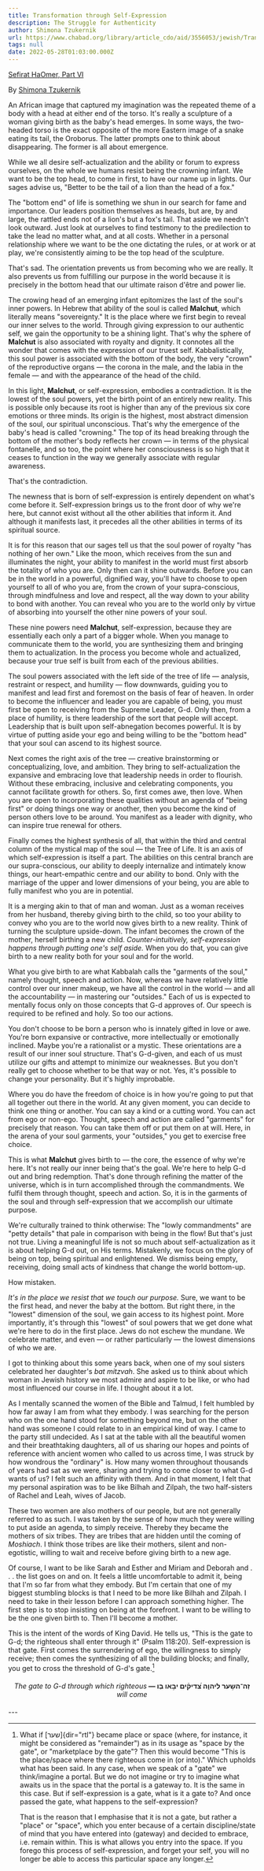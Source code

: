 ```yaml
---
title: Transformation through Self-Expression
description: The Struggle for Authenticity
author: Shimona Tzukernik
url: https://www.chabad.org/library/article_cdo/aid/3556053/jewish/Transformation-Through-Self-Expression.htm
tags: null
date: 2022-05-28T01:03:00.000Z
---
```


[Sefirat HaOmer, Part VI](https://www.chabad.org/library/article_cdo/aid/3556053/jewish/Transformation-Through-Self-Expression.htm)

By [Shimona Tzukernik](https://www.chabad.org/search/keyword_cdo/kid/1575/jewish/Tzukernik-Shimona.htm)

An African image that captured my imagination was the repeated theme of a body with a head at either end of the torso. It's really a sculpture of a woman giving birth as the baby's head emerges. In some ways, the two-headed torso is the exact opposite of the more Eastern image of a snake eating its tail, the Oroborus. The latter prompts one to think about disappearing. The former is all about emergence.

While we all desire self-actualization and the ability or forum to express ourselves, on the whole we humans resist being the crowning infant. We want to be the top head, to come in first, to have our name up in lights. Our sages advise us, "Better to be the tail of a lion than the head of a fox."

The "bottom end" of life is something we shun in our search for fame and importance. Our leaders position themselves as heads, but are, by and large, the rattled ends not of a lion's but a fox's tail. That aside we needn't look outward. Just look at ourselves to find testimony to the predilection to take the lead no matter what, and at all costs. Whether in a personal relationship where we want to be the one dictating the rules, or at work or at play, we're consistently aiming to be the top head of the sculpture.

That's sad. The orientation prevents us from becoming who we are really. It also prevents us from fulfilling our purpose in the world because it is precisely in the bottom head that our ultimate raison d'être and power lie.

The crowing head of an emerging infant epitomizes the last of the soul's inner powers. In Hebrew that ability of the soul is called **Malchut**, which literally means "sovereignty." It is the place where we first begin to reveal our inner selves to the world. Through giving expression to our authentic self, we gain the opportunity to be a shining light. That's why the sphere of **Malchut** is also associated with royalty and dignity. It connotes all the wonder that comes with the expression of our truest self. Kabbalistically, this soul power is associated with the bottom of the body, the very "crown" of the reproductive organs &mdash; the corona in the male, and the labia in the female &mdash; and with the appearance of the head of the child.

In this light, **Malchut**, or self-expression, embodies a contradiction. It is the lowest of the soul powers, yet the birth point of an entirely new reality. This is possible only because its root is higher than any of the previous six core emotions or three minds. Its origin is the highest, most abstract dimension of the soul, our spiritual unconscious. That's why the emergence of the baby's head is called "crowning." The top of its head breaking through the bottom of the mother's body reflects her crown &mdash; in terms of the physical fontanelle, and so too, the point where her consciousness is so high that it ceases to function in the way we generally associate with regular awareness.

That's the contradiction.

The newness that is born of self-expression is entirely dependent on what's come before it. Self-expression brings us to the front door of why we're here, but cannot exist without all the other abilities that inform it. And although it manifests last, it precedes all the other abilities in terms of its spiritual source.

It is for this reason that our sages tell us that the soul power of royalty "has nothing of her own." Like the moon, which receives from the sun and illuminates the night, your ability to manifest in the world must first absorb the totality of who you are. Only then can it shine outwards. Before you can be in the world in a powerful, dignified way, you'll have to choose to open yourself to all of who you are, from the crown of your supra-conscious, through mindfulness and love and respect, all the way down to your ability to bond with another. You can reveal who you are to the world only by virtue of absorbing into yourself the other nine powers of your soul.

These nine powers need **Malchut**, self-expression, because they are essentially each only a part of a bigger whole. When you manage to communicate them to the world, you are synthesizing them and bringing them to actualization. In the process you become whole and actualized, because your true self is built from each of the previous abilities.

The soul powers associated with the left side of the tree of life &mdash; analysis, restraint or respect, and humility &mdash; flow downwards, guiding you to manifest and lead first and foremost on the basis of fear of heaven. In order to become the influencer and leader you are capable of being, you must first be open to receiving from the Supreme Leader, G-d. Only then, from a place of humility, is there leadership of the sort that people will accept. Leadership that is built upon self-abnegation becomes powerful. It is by virtue of putting aside your ego and being willing to be the "bottom head" that your soul can ascend to its highest source.

Next comes the right axis of the tree &mdash; creative brainstorming or conceptualizing, love, and ambition. They bring to self-actualization the expansive and embracing love that leadership needs in order to flourish. Without these embracing, inclusive and celebrating components, you cannot facilitate growth for others. So, first comes awe, then love. When you are open to incorporating these qualities without an agenda of "being first" or doing things one way or another, then you become the kind of person others love to be around. You manifest as a leader with dignity, who can inspire true renewal for others.

Finally comes the highest synthesis of all, that within the third and central column of the mystical map of the soul &mdash; the Tree of Life. It is an axis of which self-expression is itself a part. The abilities on this central branch are our supra-conscious, our ability to deeply internalize and intimately know things, our heart-empathic centre and our ability to bond. Only with the marriage of the upper and lower dimensions of your being, you are able to fully manifest who you are in potential.

It is a merging akin to that of man and woman. Just as a woman receives from her husband, thereby giving birth to the child, so too your ability to convey who you are to the world now gives birth to a new reality. Think of turning the sculpture upside-down. The infant becomes the crown of the mother, herself birthing a new child. _Counter-intuitively, self-expression happens through putting one's self aside._ When you do that, you can give birth to a new reality both for your soul and for the world.

What you give birth to are what Kabbalah calls the "garments of the soul," namely thought, speech and action. Now, whereas we have relatively little control over our inner makeup, we have all the control in the world &mdash; and all the accountability &mdash; in mastering our "outsides." Each of us is expected to mentally focus only on those concepts that G-d approves of. Our speech is required to be refined and holy. So too our actions.

You don't choose to be born a person who is innately gifted in love or awe. You're born expansive or contractive, more intellectually or emotionally inclined. Maybe you're a rationalist or a mystic. These orientations are a result of our inner soul structure. That's G-d-given, and each of us must utilize our gifts and attempt to minimize our weaknesses. But you don't really get to choose whether to be that way or not. Yes, it's possible to change your personality. But it's highly improbable.

Where you do have the freedom of choice is in how you're going to put that all together out there in the world. At any given moment, you can decide to think one thing or another. You can say a kind or a cutting word. You can act from ego or non-ego. Thought, speech and action are called "garments" for precisely that reason. You can take them off or put them on at will. Here, in the arena of your soul garments, your "outsides," you get to exercise free choice.

This is what **Malchut** gives birth to &mdash; the core, the essence of why we're here. It's not really our inner being that's the goal. We're here to help G-d out and bring redemption. That's done through refining the matter of the universe, which is in turn accomplished through the commandments. We fulfil them through thought, speech and action. So, it is in the garments of the soul and through self-expression that we accomplish our ultimate purpose.

We're culturally trained to think otherwise: The "lowly commandments" are "petty details" that pale in comparison with being in the flow! But that's just not true. Living a meaningful life is not so much about self-actualization as it is about helping G-d out, on His terms. Mistakenly, we focus on the glory of being on top, being spiritual and enlightened. We dismiss being empty, receiving, doing small acts of kindness that change the world bottom-up.

How mistaken.

_It's in the place we resist that we touch our purpose._ Sure, we want to be the first head, and never the baby at the bottom. But right there, in the "lowest" dimension of the soul, we gain access to its highest point. More importantly, it's through this "lowest" of soul powers that we get done what we're here to do in the first place. Jews do not eschew the mundane. We celebrate matter, and even &mdash; or rather particularly &mdash; the lowest dimensions of who we are.

I got to thinking about this some years back, when one of my soul sisters celebrated her daughter's _bat mitzvah_. She asked us to think about which woman in Jewish history we most admire and aspire to be like, or who had most influenced our course in life. I thought about it a lot.

As I mentally scanned the women of the Bible and Talmud, I felt humbled by how far away I am from what they embody. I was searching for the person who on the one hand stood for something beyond me, but on the other hand was someone I could relate to in an empirical kind of way. I came to the party still undecided. As I sat at the table with all the beautiful women and their breathtaking daughters, all of us sharing our hopes and points of reference with ancient women who called to us across time, I was struck by how wondrous the "ordinary" is. How many women throughout thousands of years had sat as we were, sharing and trying to come closer to what G-d wants of us? I felt such an affinity with them. And in that moment, I felt that my personal aspiration was to be like Bilhah and Zilpah, the two half-sisters of Rachel and Leah, wives of Jacob.

These two women are also mothers of our people, but are not generally referred to as such. I was taken by the sense of how much they were willing to put aside an agenda, to simply receive. Thereby they became the mothers of six tribes. They are tribes that are hidden until the coming of _Moshiach_. I think those tribes are like their mothers, silent and non-egotistic, willing to wait and receive before giving birth to a new age.

Of course, I want to be like Sarah and Esther and Miriam and Deborah and . . . the list goes on and on. It feels a little uncomfortable to admit it, being that I'm so far from what they embody. But I'm certain that one of my biggest stumbling blocks is that I need to be more like Bilhah and Zilpah. I need to take in their lesson before I can approach something higher. The first step is to stop insisting on being at the forefront. I want to be willing to be the one given birth to. Then I'll become a mother.

This is the intent of the words of King David. He tells us, "This is the gate to G-d; the righteous shall enter through it" (Psalm 118:20). Self-expression is that gate. First comes the surrendering of ego, the willingness to simply receive; then comes the synthesizing of all the building blocks; and finally, you get to cross the threshold of G-d's gate.[^1]

<h4 dir="rtl" style="text-align: center">זֽה־הש֥ער ליהו֑ה צ֝דיק֗ים יב֥או בֽו &mdash; <span style="font-weight:normal; font-style:italic">The gate to G-d through which righteous will come</span> </h4>
---

[^1]: What if [שער]{dir="rtl"} became place or space (where, for instance, it might be considered as "remainder") as in its usage as "space by the gate", or "marketplace by the gate"? Then this would become "This is the place/space where there righteous come in (or into)." Which upholds what has been said. In any case, when we speak of a "gate" we think/imagine a portal. But we do not imagine or try to imagine what awaits us in the space that the portal is a gateway to. It is the same in this case. But if self-expression is a gate, what is it a gate to? And once passed the gate, what happens to the self-expression?

    That is the reason that I emphasise that it is not a gate, but rather a "place" or "space", which you enter because of a certain discipline/state of mind that you have entered into (gateway) and decided to embrace, i.e. remain within. This is what allows you entry into the space. If you forego this process of self-expression, and forget your self, you will no longer be able to access this particular space any longer.
